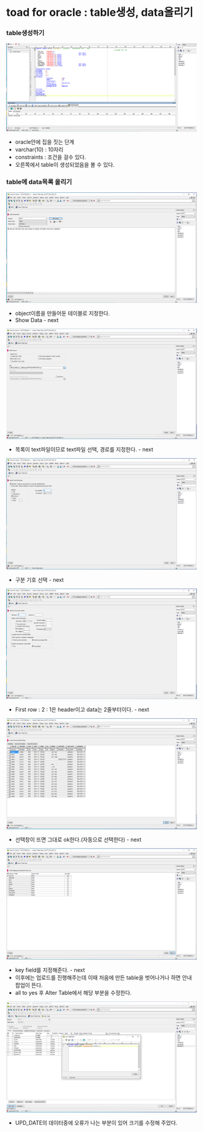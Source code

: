 # toad for oracle : table생성, data올리기

### table생성하기

![](../../.gitbook/assets/3_1.png)

* oracle안에 집을 짓는 단계
* varchar\(10\) : 10자리 
* constraints : 조건을 걸수 있다.
* 오른쪽에서 table이 생성되었음을 볼 수 있다.

### table에 data목록 올리기

![](../../.gitbook/assets/4.png)

* object이름을 만들어둔 테이블로 지정한다.
* Show Data - next

![](../../.gitbook/assets/5.png)

* 목록이 text파일이므로 text파일 선택, 경로를 지정한다. - next

![](../../.gitbook/assets/6.png)

* 구분 기호 선택 - next

![](../../.gitbook/assets/7.png)

* First row : 2 : 1은 header이고 data는 2줄부터이다. - next

![](../../.gitbook/assets/8.png)

* 선택창이 뜨면 그대로 ok한다.\(자동으로 선택한다\) - next

![](../../.gitbook/assets/9.png)

* key field를 지정해준다. - next
* 이후에는 업로드를 진행해주는데 이때 처음에 만든 table을 벗어나거나 하면 안내팝업이 뜬다. 
* all to yes 후 Alter Table에서 해당 부분을 수정한다.

![](../../.gitbook/assets/10.png)

* UPD\_DATE의 데이터중에 오류가 나는 부분이 있어 크기를 수정해 주었다.


